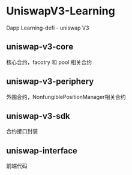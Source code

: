 # UniswapV3-Learning
Dapp Learning-defi - uniswap V3

## uniswap-v3-core
 核心合约，facotry 和 pool 相关合约
 
## uniswap-v3-periphery
  外围合约，NonfungiblePositionManager相关合约
  
## uniswap-v3-sdk
 合约接口封装

##  uniswap-interface
  前端代码